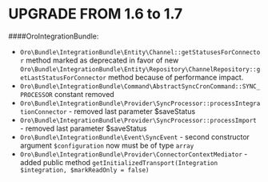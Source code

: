 UPGRADE FROM 1.6 to 1.7
=======================

####OroIntegrationBundle:
- `Oro\Bundle\IntegrationBundle\Entity\Channel::getStatusesForConnector` method marked as deprecated in favor of new `Oro\Bundle\IntegrationBundle\Entity\Repository\ChannelRepository::getLastStatusForConnector` method because of performance impact.
- `Oro\Bundle\IntegrationBundle\Command\AbstractSyncCronCommand::SYNC_PROCESSOR` constant removed
- `Oro\Bundle\IntegrationBundle\Provider\SyncProcessor::processIntegrationConnector` - removed last parameter $saveStatus
- `Oro\Bundle\IntegrationBundle\Provider\SyncProcessor::processImport` - removed last parameter $saveStatus
- `Oro\Bundle\IntegrationBundle\Event\SyncEvent` - second constructor argument `$configuration` now must be of type `array`
- `Oro\Bundle\IntegrationBundle\Provider\ConnectorContextMediator` - added public method `getInitializedTransport(Integration $integration, $markReadOnly = false)`
